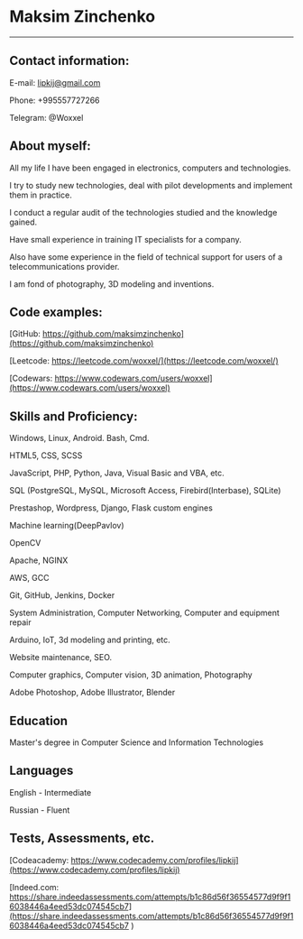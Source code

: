 # Maksim Zinchenko
****
## Contact information:
E-mail: lipkij@gmail.com

Phone: +995557727266

Telegram: @Woxxel

## About myself:
All my life I have been engaged in electronics, computers and technologies. 

I try to study new technologies, deal with pilot developments and implement them in practice. 

I conduct a regular audit of the technologies studied and the knowledge gained.

Have small experience in training IT specialists for a company. 

Also have some experience in the field of technical support for users of a telecommunications provider.

I am fond of photography, 3D modeling and inventions. 

## Code examples:
[GitHub: https://github.com/maksimzinchenko](https://github.com/maksimzinchenko)

[Leetcode: https://leetcode.com/woxxel/](https://leetcode.com/woxxel/)

[Codewars: https://www.codewars.com/users/woxxel](https://www.codewars.com/users/woxxel)

## Skills and Proficiency:

Windows, Linux, Android. Bash, Cmd.

HTML5, CSS, SCSS

JavaScript, PHP, Python, Java, Visual Basic and VBA, etc.

SQL (PostgreSQL, MySQL, Microsoft Access, Firebird(Interbase), SQLite)

Prestashop, Wordpress, Django, Flask custom engines

Machine learning(DeepPavlov)

OpenCV

Apache, NGINX

AWS, GCC

Git, GitHub, Jenkins, Docker

System Administration, Computer Networking, Computer and equipment repair

Arduino, IoT, 3d modeling and printing, etc.

Website maintenance, SEO.

Computer graphics, Computer vision, 3D animation, Photography

Adobe Photoshop, Adobe Illustrator, Blender


## Education
Master's degree in Computer Science and Information Technologies


## Languages
English - Intermediate

Russian - Fluent


## Tests, Assessments, etc.
[Codeacademy: https://www.codecademy.com/profiles/lipkij](https://www.codecademy.com/profiles/lipkij)

[Indeed.com: https://share.indeedassessments.com/attempts/b1c86d56f36554577d9f9f16038446a4eed53dc074545cb7](https://share.indeedassessments.com/attempts/b1c86d56f36554577d9f9f16038446a4eed53dc074545cb7 )
